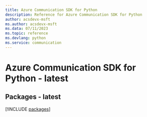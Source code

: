 ```yaml
---
title: Azure Communication SDK for Python
description: Reference for Azure Communication SDK for Python
author: acsdevx-msft
ms.author: acsdevx-msft
ms.data: 07/11/2023
ms.topic: reference
ms.devlang: python
ms.service: communication
---
```

# Azure Communication SDK for Python - latest
## Packages - latest
[!INCLUDE [packages](communication-index.md)]